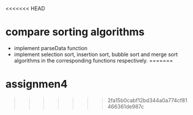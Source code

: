 <<<<<<< HEAD
# compare sorting algorithms

- implement parseData function
- implement selection sort, insertion sort, bubble sort and merge sort algorithms in the corresponding functions respectively.
=======
# assignmen4
>>>>>>> 2fa15b0cabf12bd344a0a774cf81466361de987c
